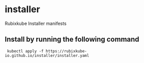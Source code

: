 # installer
Rubixkube Installer manifests

## Install by running the following command

``` kubectl apply -f https://rubixkube-io.github.io/installer/installer.yaml```
